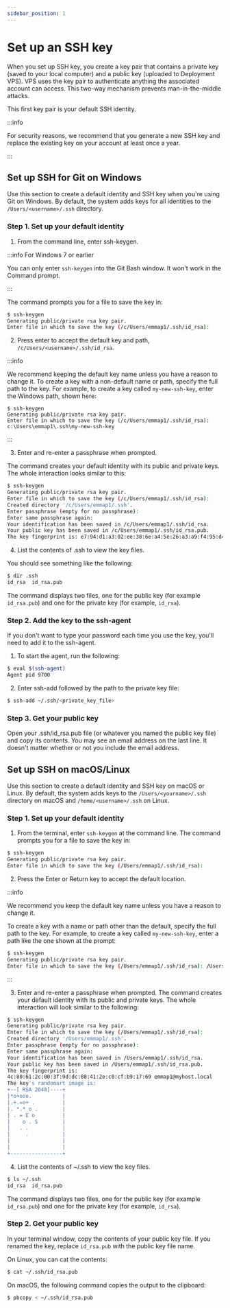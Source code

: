 ```yaml
---
sidebar_position: 1
---
```


# Set up an SSH key

When you set up SSH key, you create a key pair that contains a private key (saved to your local computer) and a public key (uploaded to Deployment VPS). VPS uses the key pair to authenticate anything the associated account can access. This two-way mechanism prevents man-in-the-middle attacks.

This first key pair is your default SSH identity.

:::info

For security reasons, we recommend that you generate a new SSH key and replace the existing key on your account at least once a year.

:::

## Set up SSH for Git on Windows

Use this section to create a default identity and SSH key when you're using Git on Windows. By default, the system adds keys for all identities to the `/Users/<username>/.ssh` directory.

### Step 1. Set up your default identity

1. From the command line, enter ssh-keygen.

:::info For Windows 7 or earlier

You can only enter `ssh-keygen` into the Git Bash window. It won't work in the Command prompt.

:::

The command prompts you for a file to save the key in:

```bash
$ ssh-keygen
Generating public/private rsa key pair.
Enter file in which to save the key (/c/Users/emmap1/.ssh/id_rsa):
```

2. Press enter to accept the default key and path, `/c/Users/<username>/.ssh/id_rsa`.

:::info

We recommend keeping the default key name unless you have a reason to change it. To create a key with a non-default name or path, specify the full path to the key. For example, to create a key called `my-new-ssh-key`, enter the Windows path, shown here:

```
$ ssh-keygen
Generating public/private rsa key pair.
Enter file in which to save the key (/c/Users/emmap1/.ssh/id_rsa): c:\Users\emmap1\.ssh\my-new-ssh-key
```

:::

3. Enter and re-enter a passphrase when prompted.

The command creates your default identity with its public and private keys. The whole interaction looks similar to this:

```bash
$ ssh-keygen
Generating public/private rsa key pair.
Enter file in which to save the key (/c/Users/emmap1/.ssh/id_rsa):
Created directory '/c/Users/emmap1/.ssh'.
Enter passphrase (empty for no passphrase):
Enter same passphrase again:
Your identification has been saved in /c/Users/emmap1/.ssh/id_rsa.
Your public key has been saved in /c/Users/emmap1/.ssh/id_rsa.pub.
The key fingerprint is: e7:94:d1:a3:02:ee:38:6e:a4:5e:26:a3:a9:f4:95:d4 emmap1@EMMA-PC
```

4. List the contents of .ssh to view the key files.

You should see something like the following:

```bash
$ dir .ssh
id_rsa  id_rsa.pub
```

The command displays two files, one for the public key (for example `id_rsa.pub`) and one for the private key (for example, `id_rsa`).

### Step 2. Add the key to the ssh-agent

If you don't want to type your password each time you use the key, you'll need to add it to the ssh-agent.

1. To start the agent, run the following:

```bash
$ eval $(ssh-agent)
Agent pid 9700
```

2. Enter ssh-add followed by the path to the private key file:

```bash
$ ssh-add ~/.ssh/<private_key_file>
```

### Step 3. Get your public key

Open your .ssh/id_rsa.pub file (or whatever you named the public key file) and copy its contents.
You may see an email address on the last line. It doesn't matter whether or not you include the email address.

## Set up SSH on macOS/Linux

Use this section to create a default identity and SSH key on macOS or Linux. By default, the system adds keys to the `/Users/<yourname>/.ssh` directory on macOS and `/home/<username>/.ssh` on Linux.

### Step 1. Set up your default identity

1. From the terminal, enter `ssh-keygen` at the command line.
   The command prompts you for a file to save the key in:

```bash
$ ssh-keygen
Generating public/private rsa key pair.
Enter file in which to save the key (/Users/emmap1/.ssh/id_rsa):
```

2. Press the Enter or Return key to accept the default location.

:::info

We recommend you keep the default key name unless you have a reason to change it.

To create a key with a name or path other than the default, specify the full path to the key. For example, to create a key called `my-new-ssh-key`, enter a path like the one shown at the prompt:

```bash
$ ssh-keygen
Generating public/private rsa key pair.
Enter file in which to save the key (/Users/emmap1/.ssh/id_rsa): /Users/emmap1/.ssh/my-new-ssh-key
```

:::

3. Enter and re-enter a passphrase when prompted.
   The command creates your default identity with its public and private keys. The whole interaction will look similar to the following:

```bash
$ ssh-keygen
Generating public/private rsa key pair.
Enter file in which to save the key (/Users/emmap1/.ssh/id_rsa):
Created directory '/Users/emmap1/.ssh'.
Enter passphrase (empty for no passphrase):
Enter same passphrase again:
Your identification has been saved in /Users/emmap1/.ssh/id_rsa.
Your public key has been saved in /Users/emmap1/.ssh/id_rsa.pub.
The key fingerprint is:
4c:80:61:2c:00:3f:9d:dc:08:41:2e:c0:cf:b9:17:69 emmap1@myhost.local
The key's randomart image is:
+--[ RSA 2048]----+
|*o+ooo.          |
|.+.=o+ .         |
|. *.* o .        |
| . = E o         |
|    o . S        |
|   . .           |
|     .           |
|                 |
|                 |
+-----------------+
```

4. List the contents of ~/.ssh to view the key files.

```bash
$ ls ~/.ssh
id_rsa  id_rsa.pub
```

The command displays two files, one for the public key (for example `id_rsa.pub`) and one for the private key (for example, `id_rsa`).

### Step 2. Get your public key

In your terminal window, copy the contents of your public key file. If you renamed the key, replace `id_rsa.pub` with the public key file name.

On Linux, you can cat the contents:

```bash
$ cat ~/.ssh/id_rsa.pub
```

On macOS, the following command copies the output to the clipboard:

```bash
$ pbcopy < ~/.ssh/id_rsa.pub
```
